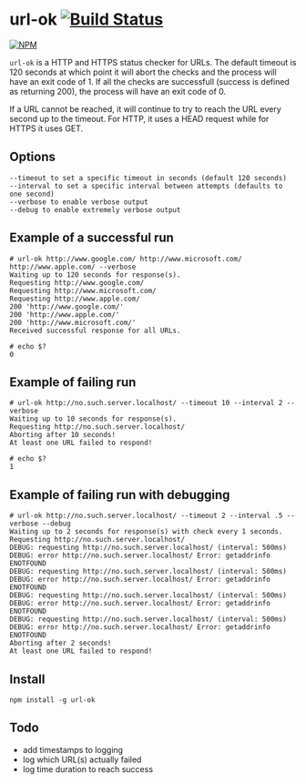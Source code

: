 # url-ok [![Build Status](https://travis-ci.org/cymen/url-ok.png?branch=master)](https://travis-ci.org/cymen/url-ok)

[![NPM](https://nodei.co/npm/url-ok.png?downloads=true&stars=true)](https://npmjs.org/package/url-ok)

`url-ok` is a HTTP and HTTPS status checker for URLs. The default timeout is 120 seconds at
which point it will abort the checks and the process will have an exit code of 1. If all
the checks are successfull (success is defined as returning 200), the process will have an
exit code of 0.

If a URL cannot be reached, it will continue to try to reach the URL every second up to the timeout.
For HTTP, it uses a HEAD request while for HTTPS it uses GET.

## Options

    --timeout to set a specific timeout in seconds (default 120 seconds)
    --interval to set a specific interval between attempts (defaults to one second)
    --verbose to enable verbose output
    --debug to enable extremely verbose output

## Example of a successful run

    # url-ok http://www.google.com/ http://www.microsoft.com/ http://www.apple.com/ --verbose
    Waiting up to 120 seconds for response(s).
    Requesting http://www.google.com/
    Requesting http://www.microsoft.com/
    Requesting http://www.apple.com/
    200 'http://www.google.com/'
    200 'http://www.apple.com/'
    200 'http://www.microsoft.com/'
    Received successful response for all URLs.

    # echo $?
    0

## Example of failing run

    # url-ok http://no.such.server.localhost/ --timeout 10 --interval 2 --verbose
    Waiting up to 10 seconds for response(s).
    Requesting http://no.such.server.localhost/
    Aborting after 10 seconds!
    At least one URL failed to respond!

    # echo $?
    1

## Example of failing run with debugging

    # url-ok http://no.such.server.localhost/ --timeout 2 --interval .5 --verbose --debug
    Waiting up to 2 seconds for response(s) with check every 1 seconds.
    Requesting http://no.such.server.localhost/
    DEBUG: requesting http://no.such.server.localhost/ (interval: 500ms)
    DEBUG: error http://no.such.server.localhost/ Error: getaddrinfo ENOTFOUND
    DEBUG: requesting http://no.such.server.localhost/ (interval: 500ms)
    DEBUG: error http://no.such.server.localhost/ Error: getaddrinfo ENOTFOUND
    DEBUG: requesting http://no.such.server.localhost/ (interval: 500ms)
    DEBUG: error http://no.such.server.localhost/ Error: getaddrinfo ENOTFOUND
    DEBUG: requesting http://no.such.server.localhost/ (interval: 500ms)
    DEBUG: error http://no.such.server.localhost/ Error: getaddrinfo ENOTFOUND
    Aborting after 2 seconds!
    At least one URL failed to respond!

## Install

    npm install -g url-ok

## Todo

* add timestamps to logging
* log which URL(s) actually failed
* log time duration to reach success
